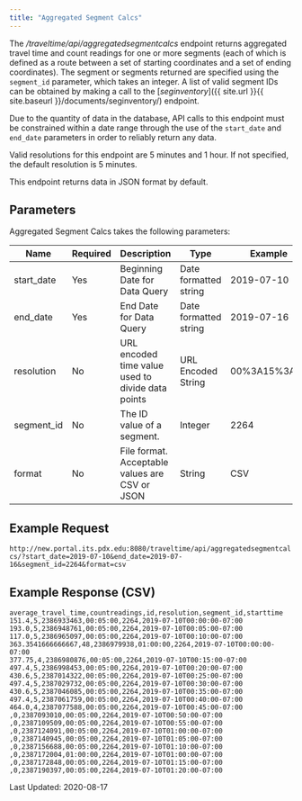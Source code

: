 ```yaml
---
title: "Aggregated Segment Calcs"
---
```

The _/traveltime/api/aggregatedsegmentcalcs_ endpoint returns aggregated travel time and count readings for one or more segments (each of which is defined as a route between a set of starting coordinates and a set of ending coordinates). The segment or segments returned are specified using the `segment_id` parameter, which takes an integer. A list of valid segment IDs can be obtained by making a call to the [_seginventory_]({{ site.url }}{{ site.baseurl }}/documents/seginventory/) endpoint.

Due to the quantity of data in the database, API calls to this endpoint must be constrained within a date range through the use of the `start_date` and `end_date` parameters in order to reliably return any data.

Valid resolutions for this endpoint are 5 minutes and 1 hour. If not specified, the default resolution is 5 minutes.

This endpoint returns data in JSON format by default.

## Parameters
Aggregated Segment Calcs takes the following parameters:

| Name         | Required  | Description                                       | Type                  | Example      |
| ------------ | --------- | ------------------------------------------------- | --------------------- | ------------ |
| start_date   | Yes       | Beginning Date for Data Query                     | Date formatted string | 2019-07-10   |
| end_date     | Yes       | End Date for Data Query                           | Date formatted string | 2019-07-16   |
| resolution   | No        | URL encoded time value used to divide data points | URL Encoded String    | 00%3A15%3A00 |
| segment_id   | No        | The ID value of a segment.                        | Integer               | 2264         |
| format       | No        | File format. Acceptable values are CSV or JSON    | String                | CSV          |

## Example Request
```http://new.portal.its.pdx.edu:8080/traveltime/api/aggregatedsegmentcalcs/?start_date=2019-07-10&end_date=2019-07-16&segment_id=2264&format=csv```

## Example Response (CSV)
```
average_travel_time,countreadings,id,resolution,segment_id,starttime
151.4,5,2386933463,00:05:00,2264,2019-07-10T00:00:00-07:00
193.0,5,2386948761,00:05:00,2264,2019-07-10T00:05:00-07:00
117.0,5,2386965097,00:05:00,2264,2019-07-10T00:10:00-07:00
363.3541666666667,48,2386979938,01:00:00,2264,2019-07-10T00:00:00-07:00
377.75,4,2386980876,00:05:00,2264,2019-07-10T00:15:00-07:00
497.4,5,2386998453,00:05:00,2264,2019-07-10T00:20:00-07:00
430.6,5,2387014322,00:05:00,2264,2019-07-10T00:25:00-07:00
497.4,5,2387029732,00:05:00,2264,2019-07-10T00:30:00-07:00
430.6,5,2387046085,00:05:00,2264,2019-07-10T00:35:00-07:00
497.4,5,2387061759,00:05:00,2264,2019-07-10T00:40:00-07:00
464.0,4,2387077588,00:05:00,2264,2019-07-10T00:45:00-07:00
,0,2387093010,00:05:00,2264,2019-07-10T00:50:00-07:00
,0,2387109509,00:05:00,2264,2019-07-10T00:55:00-07:00
,0,2387124091,00:05:00,2264,2019-07-10T01:00:00-07:00
,0,2387140945,00:05:00,2264,2019-07-10T01:05:00-07:00
,0,2387156688,00:05:00,2264,2019-07-10T01:10:00-07:00
,0,2387172004,01:00:00,2264,2019-07-10T01:00:00-07:00
,0,2387172848,00:05:00,2264,2019-07-10T01:15:00-07:00
,0,2387190397,00:05:00,2264,2019-07-10T01:20:00-07:00
```

Last Updated: 2020-08-17
